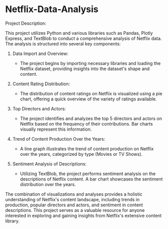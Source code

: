 # Netflix-Data-Analysis

Project Description:

This project utilizes Python and various libraries such as Pandas, Plotly Express, and TextBlob to conduct a comprehensive analysis of Netflix data. The analysis is structured into several key components:

1. Data Import and Overview:
   - The project begins by importing necessary libraries and loading the Netflix dataset, providing insights into the dataset's shape and content.

2. Content Rating Distribution:
   - The distribution of content ratings on Netflix is visualized using a pie chart, offering a quick overview of the variety of ratings available.

3. Top Directors and Actors:
   - The project identifies and analyzes the top 5 directors and actors on Netflix based on the frequency of their contributions. Bar charts visually represent this information.

4. Trend of Content Production Over the Years:
   - A line graph illustrates the trend of content production on Netflix over the years, categorized by type (Movies or TV Shows).

5. Sentiment Analysis of Descriptions:
   - Utilizing TextBlob, the project performs sentiment analysis on the descriptions of Netflix content. A bar chart showcases the sentiment distribution over the years.

The combination of visualizations and analyses provides a holistic understanding of Netflix's content landscape, including trends in production, popular directors and actors, and sentiment in content descriptions. This project serves as a valuable resource for anyone interested in exploring and gaining insights from Netflix's extensive content library.
